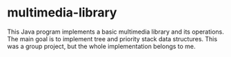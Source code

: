 # multimedia-library
This Java program implements a basic multimedia library and its operations. The main goal is to implement tree and priority stack data structures. This was a group project, but the whole implementation belongs to me.
